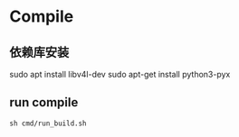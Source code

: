# Compile
## 依赖库安装
sudo apt install libv4l-dev
sudo apt-get install python3-pyx

## run compile
```shell
sh cmd/run_build.sh
```